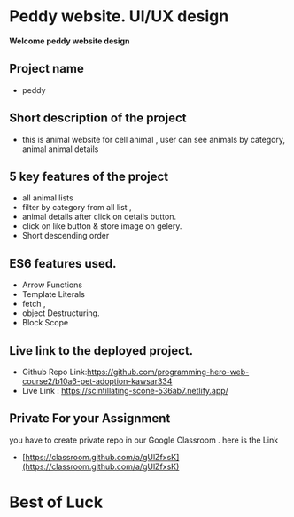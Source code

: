 

# Peddy website. UI/UX design 

**Welcome peddy website design**


## Project name
- peddy 
## Short description of the project
- this is animal website for cell animal , user can see animals by  category, animal animal details 

## 5 key features of the project
  - all animal lists  
  - filter by category from all list ,
  - animal details after click on details button.
  - click on like button & store image on gelery.
  - Short  descending order
   
## ES6 features used.
- Arrow Functions
- Template Literals
- fetch ,
- object Destructuring.
- Block Scope 
## Live link to the deployed project.

- Github Repo Link:https://github.com/programming-hero-web-course2/b10a6-pet-adoption-kawsar334
- Live Link : https://scintillating-scone-536ab7.netlify.app/

## Private For your Assignment

you have to create private repo in our Google Classroom . here is the Link

- [https://classroom.github.com/a/gUlZfxsK](https://classroom.github.com/a/gUlZfxsK)


# Best of Luck